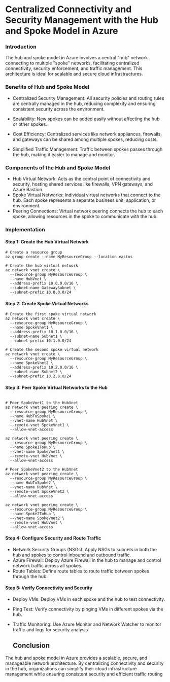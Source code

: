 # **Centralized Connectivity and Security Management with the Hub and Spoke Model in Azure**
### Introduction

The hub and spoke model in Azure involves a central "hub" network connecting to multiple "spoke" networks, facilitating centralized connectivity, security enforcement, and traffic management. This architecture is ideal for scalable and secure cloud infrastructures.

### Benefits of Hub and Spoke Model
* Centralized Security Management: All security policies and routing rules are centrally managed in the hub, reducing complexity and ensuring consistent security across the environment.

* Scalability: New spokes can be added easily without affecting the hub or other spokes.

* Cost Efficiency: Centralized services like network appliances, firewalls, and gateways can be shared among multiple spokes, reducing costs.
 
* Simplified Traffic Management: Traffic between spokes passes through the hub, making it easier to manage and monitor.

### Components of the Hub and Spoke Model

* Hub Virtual Network: Acts as the central point of connectivity and security, hosting shared services like firewalls, VPN gateways, and Azure Bastion.
* Spoke Virtual Networks: Individual virtual networks that connect to the hub. Each spoke represents a separate business unit, application, or environment.
* Peering Connections: Virtual network peering connects the hub to each spoke, allowing resources in the spoke to communicate with the hub.

### Implementation

#### Step 1: Create the Hub Virtual Network

```azurecli
# Create a resource group
az group create --name MyResourceGroup --location eastus

# Create the hub virtual network
az network vnet create \
  --resource-group MyResourceGroup \
  --name HubVnet \
  --address-prefix 10.0.0.0/16 \
  --subnet-name GatewaySubnet \
  --subnet-prefix 10.0.0.0/24
```
#### Step 2: Create Spoke Virtual Networks

```azurecli
# Create the first spoke virtual network
az network vnet create \
  --resource-group MyResourceGroup \
  --name SpokeVnet1 \
  --address-prefix 10.1.0.0/16 \
  --subnet-name Subnet1 \
  --subnet-prefix 10.1.0.0/24

# Create the second spoke virtual network
az network vnet create \
  --resource-group MyResourceGroup \
  --name SpokeVnet2 \
  --address-prefix 10.2.0.0/16 \
  --subnet-name Subnet2 \
  --subnet-prefix 10.2.0.0/24
```

#### Step 3: Peer Spoke Virtual Networks to the Hub
```azurecli

# Peer SpokeVnet1 to the HubVnet
az network vnet peering create \
  --resource-group MyResourceGroup \
  --name HubToSpoke1 \
  --vnet-name HubVnet \
  --remote-vnet SpokeVnet1 \
  --allow-vnet-access

az network vnet peering create \
  --resource-group MyResourceGroup \
  --name Spoke1ToHub \
  --vnet-name SpokeVnet1 \
  --remote-vnet HubVnet \
  --allow-vnet-access

# Peer SpokeVnet2 to the HubVnet
az network vnet peering create \
  --resource-group MyResourceGroup \
  --name HubToSpoke2 \
  --vnet-name HubVnet \
  --remote-vnet SpokeVnet2 \
  --allow-vnet-access

az network vnet peering create \
  --resource-group MyResourceGroup \
  --name Spoke2ToHub \
  --vnet-name SpokeVnet2 \
  --remote-vnet HubVnet \
  --allow-vnet-access
```

#### Step 4: Configure Security and Route Traffic

* Network Security Groups (NSGs): Apply NSGs to subnets in both the hub and spokes to control inbound and outbound traffic.
* Azure Firewall: Deploy Azure Firewall in the hub to manage and control network traffic across all spokes.
* Route Tables: Define route tables to route traffic between spokes through the hub.

#### Step 5: Verify Connectivity and Security

* Deploy VMs: Deploy VMs in each spoke and the hub to test connectivity.
* Ping Test: Verify connectivity by pinging VMs in different spokes via the hub.
* Traffic Monitoring: Use Azure Monitor and Network Watcher to monitor traffic and logs for security analysis.

  ## Conclusion

The hub and spoke model in Azure provides a scalable, secure, and manageable network architecture. By centralizing connectivity and security in the hub, organizations can simplify their cloud infrastructure management while ensuring consistent security and efficient traffic routing
